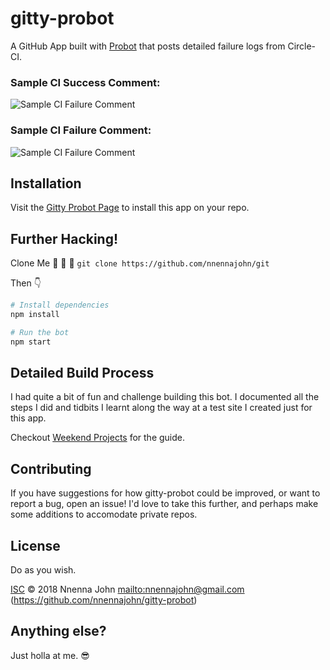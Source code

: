 # gitty-probot

A GitHub App built with [Probot](https://github.com/probot/probot) that posts detailed failure logs
from Circle-CI.

### Sample CI Success Comment:

![Sample CI Failure Comment](https://i.imgur.com/fdZcy2rg.png)

### Sample CI Failure Comment:

![Sample CI Failure Comment](https://i.imgur.com/mQDybuI.png)

## Installation

Visit the [Gitty Probot Page](https://github.com/probot/probot) to install this app on your repo.

## Further Hacking!

Clone Me 🤘 🤘 🤘 `git clone https://github.com/nnennajohn/git`

Then 👇

```sh
# Install dependencies
npm install

# Run the bot
npm start
```

## Detailed Build Process

I had quite a bit of fun and challenge building this bot. I documented all the steps I did and tidbits I learnt along the way at a test site I created just for this app.

Checkout [Weekend Projects](https://weekendprojects.io) for the guide.

## Contributing

If you have suggestions for how gitty-probot could be improved, or want to report a bug, open an issue! I'd love to take this further, and perhaps make some additions to accomodate private repos.

## License

Do as you wish.

[ISC](LICENSE) © 2018 Nnenna John <mailto:nnennajohn@gmail.com> (https://github.com/nnennajohn/gitty-probot)

## Anything else?

Just holla at me. 😎
